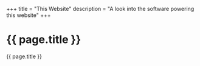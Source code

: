 +++
title = "This Website"
description = "A look into the software powering this website"
+++

# {{ page.title }}

{{ page.title }}


